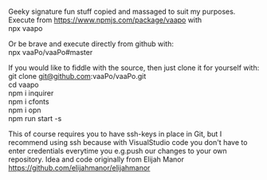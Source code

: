 Geeky signature fun stuff copied and massaged to suit my purposes.
Execute from https://www.npmjs.com/package/vaapo with 
<br>npx vaapo

Or be brave and execute directly from github with:
<br>npx vaaPo/vaaPo#master

If you would like to fiddle with the source, then just clone it for yourself with:
<br>git clone git@github.com:vaaPo/vaaPo.git
<br>cd vaapo
<br>npm i inquirer
<br>npm i cfonts
<br>npm i opn
<br>npm run start -s

This of course requires you to have ssh-keys in place in Git, but I recommend using ssh because with VisualStudio code you don't have to enter credentials everytime you e.g.push our changes to your own repository.
Idea and code originally from Elijah Manor https://github.com/elijahmanor/elijahmanor
